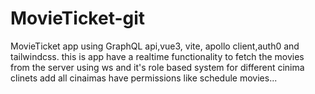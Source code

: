 # MovieTicket-git

MovieTicket app using GraphQL api,vue3, vite, apollo client,auth0 and tailwindcss.
this is app have a realtime functionality to fetch the movies from the server using ws 
and it's role based system for different cinima clinets add all cinaimas have permissions like schedule movies...
